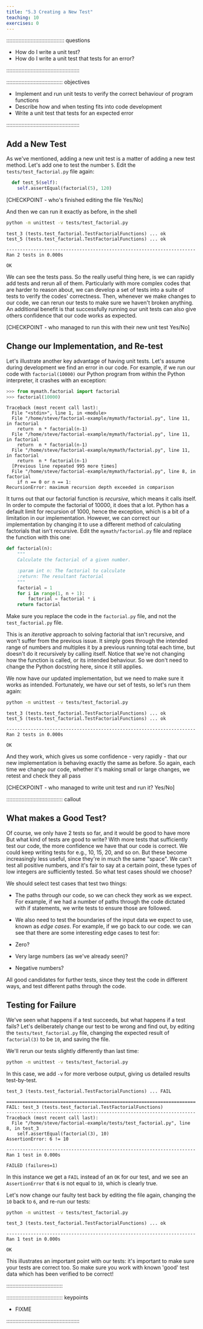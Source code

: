 ```yaml
---
title: "5.3 Creating a New Test"
teaching: 10
exercises: 0
---
```


:::::::::::::::::::::::::::::::::::::: questions 

- How do I write a unit test?
- How do I write a unit test that tests for an error?

::::::::::::::::::::::::::::::::::::::::::::::::

::::::::::::::::::::::::::::::::::::: objectives

- Implement and run unit tests to verify the correct behaviour of program functions
- Describe how and when testing fits into code development
- Write a unit test that tests for an expected error

::::::::::::::::::::::::::::::::::::::::::::::::

## Add a New Test

As we've mentioned,
adding a new unit test is a matter of adding a new test method.
Let's add one to test the number `5`.
Edit the `tests/test_factorial.py` file again:

```python
  def test_5(self):
    self.assertEqual(factorial(5), 120)
```

[CHECKPOINT - who's finished editing the file Yes/No]

And then we can run it exactly as before, in the shell

```bash
python -m unittest -v tests/test_factorial.py 
```

```output
test_3 (tests.test_factorial.TestFactorialFunctions) ... ok
test_5 (tests.test_factorial.TestFactorialFunctions) ... ok

----------------------------------------------------------------------
Ran 2 tests in 0.000s

OK
```

We can see the tests pass.
So the really useful thing here,
is we can rapidly add tests and rerun all of them.
Particularly with more complex codes that are harder to reason about,
we can develop a set of tests into a suite of tests to verify the codes' correctness.
Then, whenever we make changes to our code,
we can rerun our tests to make sure we haven't broken anything.
An additional benefit is that successfully running our unit tests can also give others confidence that our code works as expected.

[CHECKPOINT - who managed to run this with their new unit test Yes/No]

## Change our Implementation, and Re-test

Let's illustrate another key advantage of having unit tests.
Let's assume during development we find an error in our code.
For example, if we run our code with `factorial(10000)` our Python program from within the Python interpreter, it crashes with an exception:

```python
>>> from mymath.factorial import factorial
>>> factorial(10000)
```

```output
Traceback (most recent call last):
  File "<stdin>", line 1, in <module>
  File "/home/steve/factorial-example/mymath/factorial.py", line 11, in factorial
    return  n * factorial(n-1)
  File "/home/steve/factorial-example/mymath/factorial.py", line 11, in factorial
    return  n * factorial(n-1)
  File "/home/steve/factorial-example/mymath/factorial.py", line 11, in factorial
    return  n * factorial(n-1)
  [Previous line repeated 995 more times]
  File "/home/steve/factorial-example/mymath/factorial.py", line 8, in factorial
    if n == 0 or n == 1:
RecursionError: maximum recursion depth exceeded in comparison
```

It turns out that our factorial function is *recursive*,
which means it calls itself.
In order to compute the factorial of 10000, it does that a lot.
Python has a default limit for recursion of 1000,
hence the exception,
which is a bit of a limitation in our implementation.
However, we can correct our implementation by changing it to use a different method of calculating factorials that isn't recursive.
Edit the `mymath/factorial.py` file and replace the function with this one:

```python
def factorial(n):
    """
    Calculate the factorial of a given number.

    :param int n: The factorial to calculate
    :return: The resultant factorial
    """
    factorial = 1
    for i in range(1, n + 1):
        factorial = factorial * i
    return factorial
```

Make sure you replace the code in the `factorial.py` file,
and not the `test_factorial.py` file.

This is an *iterative* approach to solving factorial that isn't recursive,
and won't suffer from the previous issue.
It simply goes through the intended range of numbers and multiples it by a previous running total each time,
but doesn't do it recursively by calling itself.
Notice that we're not changing how the function is called,
or its intended behaviour.
So we don't need to change the Python docstring here,
since it still applies.

We now have our updated implementation, but we need to make sure it works as intended.
Fortunately, we have our set of tests, so let's run them again:

```bash
python -m unittest -v tests/test_factorial.py
```

```output
test_3 (tests.test_factorial.TestFactorialFunctions) ... ok
test_5 (tests.test_factorial.TestFactorialFunctions) ... ok

----------------------------------------------------------------------
Ran 2 tests in 0.000s

OK
```

And they work, which gives us some confidence - very rapidly - that our new implementation is behaving exactly the same as before.
So again, each time we change our code,
whether it's making small or large changes,
we retest and check they all pass

[CHECKPOINT - who managed to write unit test and run it? Yes/No]

::::::::::::::::::::::::::::::::::::: callout

## What makes a Good Test?

Of course, we only have 2 tests so far, and it would be good to have more
But what kind of tests are good to write?
With more tests that sufficiently test our code,
the more confidence we have that our code is correct.
We could keep writing tests for e.g., 10, 15, 20, and so on.
But these become increasingly less useful,
since they're in much the same "space".
We can't test all positive numbers,
and it's fair to say at a certain point,
these types of low integers are sufficiently tested.
So what test cases should we choose?

We should select test cases that test two things:

- The paths through our code, so we can check they work as we expect.
For example, if we had a number of paths through the code dictated with if statements,
we write tests to ensure those are followed.
- We also need to test the boundaries of the input data we expect to use, known as *edge cases*.
For example, if we go back to our code.
we can see that there are some interesting edge cases to test for:

- Zero?
- Very large numbers (as we've already seen)?
- Negative numbers?

All good candidates for further tests,
since they test the code in different ways,
and test different paths through the code.

## Testing for Failure

We've seen what happens if a test succeeds,
but what happens if a test fails?
Let's deliberately change our test to be wrong and find out,
by editing the `tests/test_factorial.py` file,
changing the expected result of `factorial(3)` to be `10`, and saving the file.

We'll rerun our tests slightly differently than last time:

```bash
python -m unittest -v tests/test_factorial.py
```

In this case, we add `-v` for more verbose output,
giving us detailed results test-by-test.

```output
test_3 (tests.test_factorial.TestFactorialFunctions) ... FAIL

======================================================================
FAIL: test_3 (tests.test_factorial.TestFactorialFunctions)
----------------------------------------------------------------------
Traceback (most recent call last):
  File "/home/steve/factorial-example/tests/test_factorial.py", line 8, in test_3
    self.assertEqual(factorial(3), 10)
AssertionError: 6 != 10

----------------------------------------------------------------------
Ran 1 test in 0.000s

FAILED (failures=1)
```

In this instance we get a `FAIL` instead of an `OK` for our test,
and we see an `AssertionError` that `6` is not equal to `10`,
which is clearly true.

Let's now change our faulty test back by editing the file again,
changing the `10` back to `6`,
and re-run our tests:

```bash
python -m unittest -v tests/test_factorial.py
```

```output
test_3 (tests.test_factorial.TestFactorialFunctions) ... ok

----------------------------------------------------------------------
Ran 1 test in 0.000s

OK
```

This illustrates an important point with our tests:
it's important to make sure your tests are correct too.
So make sure you work with known 'good' test data which has been verified to be correct!

:::::::::::::::::::::::::::::::::::::

::::::::::::::::::::::::::::::::::::: keypoints 

- FIXME

::::::::::::::::::::::::::::::::::::::::::::::::
